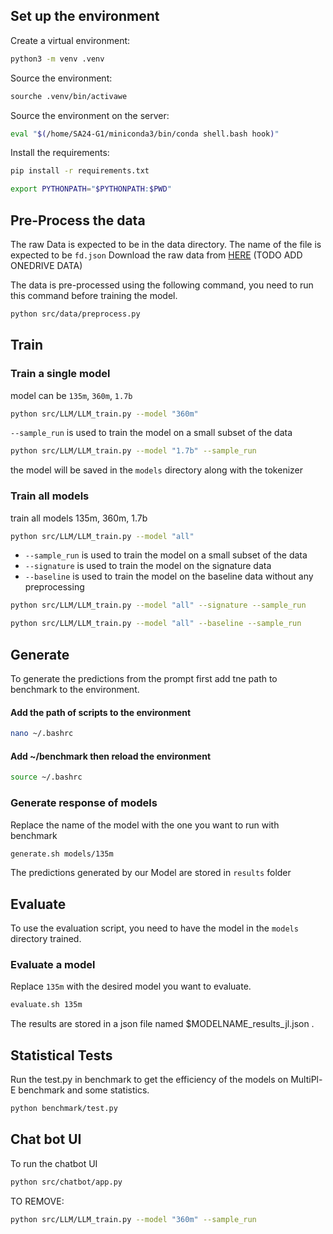 


## Set up the environment
Create a virtual environment:

```bash
python3 -m venv .venv
```

Source the environment:
```bash
sourche .venv/bin/activawe
```

Source the environment on the server:
```bash
eval "$(/home/SA24-G1/miniconda3/bin/conda shell.bash hook)"
```


Install the requirements:
```bash
pip install -r requirements.txt
```

```bash
export PYTHONPATH="$PYTHONPATH:$PWD"
```
## Pre-Process the data 
The raw Data is expected to be in the data directory. The name of the file is expected to be `fd.json`
Download the raw data from [HERE](https://drive.proton.me/urls/MZMDKRAXM0#DPBSHmy8ATHp)
(TODO ADD ONEDRIVE DATA)

The data is pre-processed using the following command, you need to run this command before training the model.
```bash
python src/data/preprocess.py
```

## Train

### Train a single model

model can be `135m`, `360m`, `1.7b`

```BASH 
python src/LLM/LLM_train.py --model "360m" 
```

`--sample_run` is used to train the model on a small subset of the data
```bash 
python src/LLM/LLM_train.py --model "1.7b" --sample_run
```

the model will be saved in the `models` directory along with the tokenizer 


### Train all models
train all models 135m, 360m, 1.7b

```bash
python src/LLM/LLM_train.py --model "all" 
```

- `--sample_run` is used to train the model on a small subset of the data
- `--signature` is used to train the model on the signature data
- `--baseline` is used to train the model on the baseline data without any preprocessing

```bash
python src/LLM/LLM_train.py --model "all" --signature --sample_run
```
```bash 
python src/LLM/LLM_train.py --model "all" --baseline --sample_run
```

## Generate
To generate the predictions from the prompt first add tne path to benchmark to the environment.

#### Add the path of scripts to the environment
```bash
nano ~/.bashrc 
```
#### Add ~/benchmark then reload the environment
```bash
source ~/.bashrc
```

### Generate response of models
Replace the name of the model with the one you want to run with benchmark

```bash
generate.sh models/135m
```
The predictions generated by our Model are stored in `results` folder

## Evaluate
To use the evaluation script, you need to have the model in the `models` directory trained. 

### Evaluate a model
Replace `135m` with the desired model you want to evaluate.
```bash
evaluate.sh 135m
```
The results are stored in a json file named $MODELNAME_results_jl.json .

## Statistical Tests
Run the test.py in benchmark to get the efficiency of the models on MultiPl-E benchmark and some statistics.

```bash
python benchmark/test.py
```




## Chat bot UI
To run the chatbot UI

```bash
python src/chatbot/app.py
```
TO REMOVE: 

```bash 
python src/LLM/LLM_train.py --model "360m" --sample_run
```